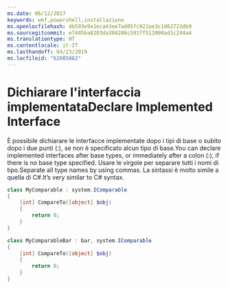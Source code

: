 ```yaml
---
ms.date: 06/12/2017
keywords: wmf,powershell,installazione
ms.openlocfilehash: 4b593e9a1eca43ee7ad85fc921ae3c1d62722db9
ms.sourcegitcommit: e7445ba8203da304286c591ff513900ad1c244a4
ms.translationtype: HT
ms.contentlocale: it-IT
ms.lasthandoff: 04/23/2019
ms.locfileid: "62085862"
---
```

# <a name="declare-implemented-interface"></a><span data-ttu-id="2d61f-102">Dichiarare l'interfaccia implementata</span><span class="sxs-lookup"><span data-stu-id="2d61f-102">Declare Implemented Interface</span></span>

<span data-ttu-id="2d61f-103">È possibile dichiarare le interfacce implementate dopo i tipi di base o subito dopo i due punti (:), se non è specificato alcun tipo di base.</span><span class="sxs-lookup"><span data-stu-id="2d61f-103">You can declare implemented interfaces after base types, or immediately after a colon (:), if there is no base type specified.</span></span> <span data-ttu-id="2d61f-104">Usare le virgole per separare tutti i nomi di tipo.</span><span class="sxs-lookup"><span data-stu-id="2d61f-104">Separate all type names by using commas.</span></span> <span data-ttu-id="2d61f-105">La sintassi è molto simile a quella di C#.</span><span class="sxs-lookup"><span data-stu-id="2d61f-105">It’s very similar to C# syntax.</span></span>

```powershell
class MyComparable : system.IComparable
{
    [int] CompareTo([object] $obj)
    {
        return 0;
    }
}

class MyComparableBar : bar, system.IComparable
{
    [int] CompareTo([object] $obj)
    {
        return 0;
    }
}
```

